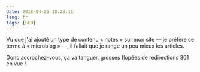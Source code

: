 ```yaml
---
date: 2018-04-25 18:23:11
lang: fr
tags: [SEO]
---
```


Vu que j'ai ajouté un type de contenu « notes » sur mon site — je préfère ce terme à « microblog » —, il fallait que je range un peu mieux les articles.

Donc accrochez-vous, ça va tanguer, grosses flopées de redirections 301 en vue !
